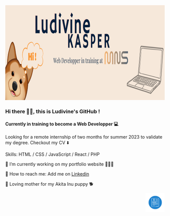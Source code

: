 <img src="banner_LudivineK.png" height='300'>


### Hi there 👋🏻, this is Ludivine's GitHub !
#### Currently in training to become a Web Developper 💻
Looking for a remote internship of two months for summer 2023 to validate my degree. Checkout my CV ⬇️

Skills: HTML / CSS / JavaScript / React / PHP

🔭 I’m currently working on my portfolio website 👩🏼‍💻

📨 How to reach me: Add me on [Linkedin](https://www.linkedin.com/in/ludivine-kasper-laas-87729b253/)

🤎 Loving mother for my Akita Inu puppy 🐕

[<img src="logo_CV.svg" alt="logoCV" height="60" align="right">](https://github.com/LudivineKsp/Ludivineksp/blob/main/CV_ludivine_kasper.pdf)

